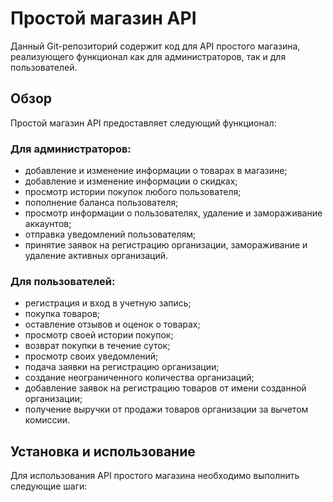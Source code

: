 <!DOCTYPE html>
<html>
  <body>
    <h1>Простой магазин API</h1>
    <p>Данный Git-репозиторий содержит код для API простого магазина, реализующего функционал как для администраторов, так и для пользователей.</p>
    <h2>Обзор</h2>
    <p>Простой магазин API предоставляет следующий функционал:</p>
    <h3>Для администраторов:</h3>
    <ul>
      <li>добавление и изменение информации о товарах в магазине;</li>
      <li>добавление и изменение информации о скидках;</li>
      <li>просмотр истории покупок любого пользователя;</li>
      <li>пополнение баланса пользователя;</li>
      <li>просмотр информации о пользователях, удаление и замораживание аккаунтов;</li>
      <li>отправка уведомлений пользователям;</li>
      <li>принятие заявок на регистрацию организации, замораживание и удаление активных организаций.</li>
    </ul>
    <h3>Для пользователей:</h3>
    <ul>
      <li>регистрация и вход в учетную запись;</li>
      <li>покупка товаров;</li>
      <li>оставление отзывов и оценок о товарах;</li>
      <li>просмотр своей истории покупок;</li>
      <li>возврат покупки в течение суток;</li>
      <li>просмотр своих уведомлений;</li>
      <li>подача заявки на регистрацию организации;</li>
      <li>создание неограниченного количества организаций;</li>
      <li>добавление заявок на регистрацию товаров от имени созданной организации;</li>
      <li>получение выручки от продажи товаров организации за вычетом комиссии.</li>
    </ul>
    <h2>Установка и использование</h2>
    <p>Для использования API простого магазина необходимо выполнить следующие шаги:</p>
